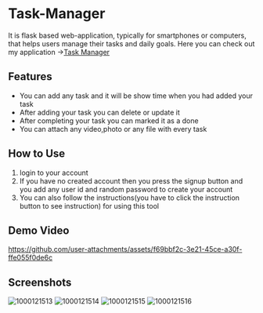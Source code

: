 # Task-Manager
It is flask based web-application, typically for smartphones or computers, that helps users manage their tasks and daily goals. 
Here you can check out my application ->[Task Manager ](https://task-manager-pj5b.onrender.com)
## Features

- You can add any task and it will be show time when you had added your task
- After adding your task you can delete or update it 
- After completing your task you can marked it as a done
- You can attach any video,photo or any file with every task 

## How to Use

1. login to your account 
2. If you have no created account then you press the signup button and you add any user id and random password to create your account 
3. You can also follow the instructions(you have to click the instruction button to see instruction) for using this tool
## Demo Video
https://github.com/user-attachments/assets/f69bbf2c-3e21-45ce-a30f-ffe055f0de6c

## Screenshots


![1000121513](https://github.com/user-attachments/assets/3e21e277-bcff-4c75-bd3d-759c5d561a1b)
![1000121514](https://github.com/user-attachments/assets/0a3fda8b-f15e-4f7d-af8e-9bdb82bcb44b)
![1000121515](https://github.com/user-attachments/assets/8938c4c8-5318-4de3-9b96-1a9e02d514bc)
![1000121516](https://github.com/user-attachments/assets/be938adf-81b7-4b3c-a191-2d84bbd80a60)


